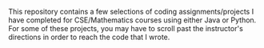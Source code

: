 This repository contains a few selections of coding assignments/projects I have completed for CSE/Mathematics courses using either Java or Python. For some of these projects, you may have to scroll past the instructor's directions in order to reach the code that I wrote.
